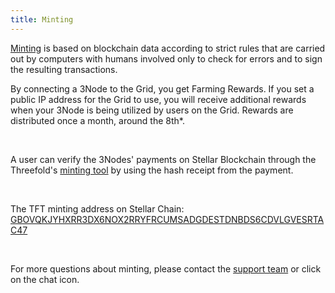 ```yaml
---
title: Minting
---
```


[Minting](https://www.manual.grid.tf/documentation/faq/faq.html#what-is-the-tft-minting-process-is-it-fully-automated) is based on blockchain data according to strict rules that are carried out by computers with humans involved only to check for errors and to sign the resulting transactions.

By connecting a 3Node to the Grid, you get Farming Rewards. If you set a public IP address for the Grid to use, you will receive additional rewards when your 3Node is being utilized by users on the Grid. Rewards are distributed once a month, around the 8th\*.

<br />

A user can verify the 3Nodes' payments on Stellar Blockchain through the Threefold's [minting tool](https://www.manual.grid.tf/documentation/dashboard/tfchain/tf_minting_reports.html) by using the hash receipt from the payment.

<br />

The TFT minting address on Stellar Chain:
[GBOVQKJYHXRR3DX6NOX2RRYFRCUMSADGDESTDNBDS6CDVLGVESRTAC47](https://stellar.expert/explorer/public/account/GBOVQKJYHXRR3DX6NOX2RRYFRCUMSADGDESTDNBDS6CDVLGVESRTAC47)

<br />

For more questions about minting, please contact the [support team](https://threefold.io/) or click on the chat icon.
